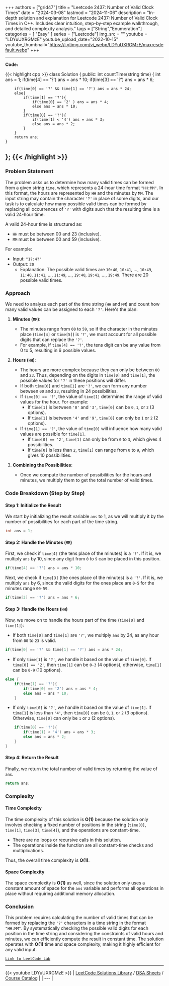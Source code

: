 
+++
authors = ["grid47"]
title = "Leetcode 2437: Number of Valid Clock Times"
date = "2024-03-08"
lastmod = "2024-11-06"
description = "In-depth solution and explanation for Leetcode 2437: Number of Valid Clock Times in C++. Includes clear intuition, step-by-step example walkthrough, and detailed complexity analysis."
tags = ["String","Enumeration"]
categories = [
    "Easy"
]
series = ["Leetcode"]
img_src = ""
youtube = "LDYuUXRGMzE"
youtube_upload_date="2022-10-15"
youtube_thumbnail="https://i.ytimg.com/vi_webp/LDYuUXRGMzE/maxresdefault.webp"
+++



---
**Code:**

{{< highlight cpp >}}
class Solution {
public:
    int countTime(string time) {
        int ans = 1;
        if(time[4] == '?') ans = ans * 10;
        if(time[3] == '?') ans = ans * 6;
        
        if(time[0] == '?' && time[1] == '?') ans = ans * 24;
        else{
            if(time[1] == '?'){ 
                if(time[0] == '2' ) ans = ans * 4;
                else ans = ans * 10;
            }
            if(time[0] == '?'){
                if(time[1] < '4') ans = ans * 3;
                else ans = ans * 2;
            }
        }
        return ans;
    }
};
{{< /highlight >}}
---

### Problem Statement

The problem asks us to determine how many valid times can be formed from a given string `time`, which represents a 24-hour time format `"HH:MM"`. In this format, the hours are represented by `HH` and the minutes by `MM`. The input string may contain the character `'?'` in place of some digits, and our task is to calculate how many possible valid times can be formed by replacing all occurrences of `'?'` with digits such that the resulting time is a valid 24-hour time.

A valid 24-hour time is structured as:
- `HH` must be between 00 and 23 (inclusive).
- `MM` must be between 00 and 59 (inclusive).

For example:
- Input: `"1?:4?"` 
- Output: `20`
  - Explanation: The possible valid times are `10:40`, `10:41`, ..., `10:49`, `11:40`, `11:41`, ..., `11:49`, ..., `19:40`, `19:41`, ..., `19:49`. There are 20 possible valid times.

### Approach

We need to analyze each part of the time string (`HH` and `MM`) and count how many valid values can be assigned to each `'?'`. Here's the plan:

1. **Minutes (`MM`)**:
   - The minutes range from `00` to `59`, so if the character in the minutes place (`time[4]` or `time[5]`) is `'?'`, we must account for all possible digits that can replace the `'?'`.
   - For example, if `time[4] == '?'`, the tens digit can be any value from 0 to 5, resulting in 6 possible values.

2. **Hours (`HH`)**:
   - The hours are more complex because they can only be between `00` and `23`. Thus, depending on the digits in `time[0]` and `time[1]`, the possible values for `'?'` in these positions will differ.
   - If both `time[0]` and `time[1]` are `'?'`, we can form any number between `00` and `23`, resulting in 24 possibilities.
   - If `time[0] == '?'`, the value of `time[1]` determines the range of valid values for the hour. For example:
     - If `time[1]` is between `'0'` and `'3'`, `time[0]` can be `0`, `1`, or `2` (3 options).
     - If `time[1]` is between `'4'` and `'9'`, `time[0]` can only be `1` or `2` (2 options).
   - If `time[1] == '?'`, the value of `time[0]` will influence how many valid values are possible for `time[1]`.
     - If `time[0] == '2'`, `time[1]` can only be from `0` to `3`, which gives 4 possibilities.
     - If `time[0]` is less than `2`, `time[1]` can range from `0` to `9`, which gives 10 possibilities.

3. **Combining the Possibilities**:
   - Once we compute the number of possibilities for the hours and minutes, we multiply them to get the total number of valid times.

### Code Breakdown (Step by Step)

#### Step 1: Initialize the Result
We start by initializing the result variable `ans` to 1, as we will multiply it by the number of possibilities for each part of the time string.

```cpp
int ans = 1;
```

#### Step 2: Handle the Minutes (`MM`)
First, we check if `time[4]` (the tens place of the minutes) is a `'?'`. If it is, we multiply `ans` by 10, since any digit from `0` to `9` can be placed in this position.

```cpp
if(time[4] == '?') ans = ans * 10;
```

Next, we check if `time[3]` (the ones place of the minutes) is a `'?'`. If it is, we multiply `ans` by 6, since the valid digits for the ones place are `0-5` for the minutes range `00-59`.

```cpp
if(time[3] == '?') ans = ans * 6;
```

#### Step 3: Handle the Hours (`HH`)
Now, we move on to handle the hours part of the time (`time[0]` and `time[1]`):

- If both `time[0]` and `time[1]` are `'?'`, we multiply `ans` by 24, as any hour from `00` to `23` is valid.

```cpp
if(time[0] == '?' && time[1] == '?') ans = ans * 24;
```

- If only `time[1]` is `'?'`, we handle it based on the value of `time[0]`. If `time[0] == '2'`, then `time[1]` can be `0-3` (4 options), otherwise, `time[1]` can be `0-9` (10 options).

```cpp
else {
    if(time[1] == '?'){ 
        if(time[0] == '2') ans = ans * 4;
        else ans = ans * 10;
    }
```

- If only `time[0]` is `'?'`, we handle it based on the value of `time[1]`. If `time[1]` is less than `'4'`, then `time[0]` can be `0`, `1`, or `2` (3 options). Otherwise, `time[0]` can only be `1` or `2` (2 options).

```cpp
    if(time[0] == '?'){
        if(time[1] < '4') ans = ans * 3;
        else ans = ans * 2;
    }
}
```

#### Step 4: Return the Result
Finally, we return the total number of valid times by returning the value of `ans`.

```cpp
return ans;
```

### Complexity

#### Time Complexity
The time complexity of this solution is **O(1)** because the solution only involves checking a fixed number of positions in the string (`time[0]`, `time[1]`, `time[3]`, `time[4]`), and the operations are constant-time.

- There are no loops or recursive calls in this solution.
- The operations inside the function are all constant-time checks and multiplications.

Thus, the overall time complexity is **O(1)**.

#### Space Complexity
The space complexity is **O(1)** as well, since the solution only uses a constant amount of space for the `ans` variable and performs all operations in place without requiring additional memory allocation.

### Conclusion

This problem requires calculating the number of valid times that can be formed by replacing the `'?'` characters in a time string in the format `"HH:MM"`. By systematically checking the possible valid digits for each position in the time string and considering the constraints of valid hours and minutes, we can efficiently compute the result in constant time. The solution operates with **O(1)** time and space complexity, making it highly efficient for any valid input.

[`Link to LeetCode Lab`](https://leetcode.com/problems/number-of-valid-clock-times/description/)

---
{{< youtube LDYuUXRGMzE >}}
| [LeetCode Solutions Library](https://grid47.xyz/leetcode/) / [DSA Sheets](https://grid47.xyz/sheets/) / [Course Catalog](https://grid47.xyz/courses/) |
| --- |
